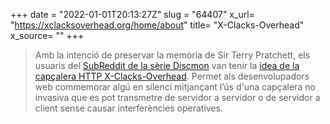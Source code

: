 +++
date = "2022-01-01T20:13:27Z"
slug = "64407"
x_url= "https://xclacksoverhead.org/home/about"
title= "X-Clacks-Overhead"
x_source= ""
+++

> Amb la intenció de preservar la memòria de Sir Terry Pratchett, els usuaris del [SubReddit de la sèrie Discmon](https://www.reddit.com/r/discworld/) van tenir la [idea de la capçalera HTTP X-Clacks-Overhead](https://www.reddit.com/r/discworld/comments/2yt9j6/gnu_terry_pratchett/). Permet als desenvolupadors web commemorar algú en silenci mitjançant l’ús d'una capçalera no invasiva que es pot transmetre de servidor a servidor o de servidor a client sense causar interferències operatives.


